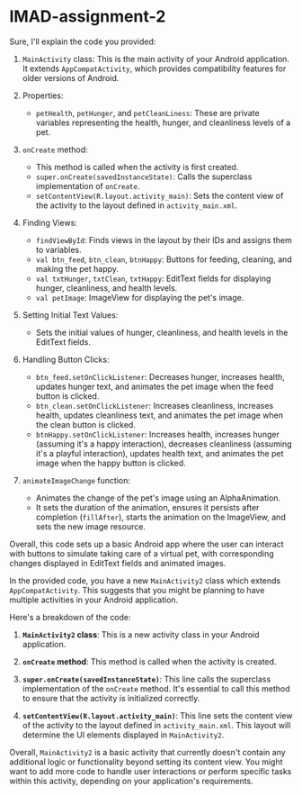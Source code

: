 # IMAD-assignment-2

Sure, I'll explain the code you provided:

1. `MainActivity` class: This is the main activity of your Android application. It extends `AppCompatActivity`, which provides compatibility features for older versions of Android.

2. Properties:
   - `petHealth`, `petHunger`, and `petCleanLiness`: These are private variables representing the health, hunger, and cleanliness levels of a pet.

3. `onCreate` method:
   - This method is called when the activity is first created. 
   - `super.onCreate(savedInstanceState)`: Calls the superclass implementation of `onCreate`.
   - `setContentView(R.layout.activity_main)`: Sets the content view of the activity to the layout defined in `activity_main.xml`.

4. Finding Views:
   - `findViewById`: Finds views in the layout by their IDs and assigns them to variables.
   - `val btn_feed`, `btn_clean`, `btnHappy`: Buttons for feeding, cleaning, and making the pet happy.
   - `val txtHunger`, `txtClean`, `txtHappy`: EditText fields for displaying hunger, cleanliness, and health levels.
   - `val petImage`: ImageView for displaying the pet's image.

5. Setting Initial Text Values:
   - Sets the initial values of hunger, cleanliness, and health levels in the EditText fields.

6. Handling Button Clicks:
   - `btn_feed.setOnClickListener`: Decreases hunger, increases health, updates hunger text, and animates the pet image when the feed button is clicked.
   - `btn_clean.setOnClickListener`: Increases cleanliness, increases health, updates cleanliness text, and animates the pet image when the clean button is clicked.
   - `btnHappy.setOnClickListener`: Increases health, increases hunger (assuming it's a happy interaction), decreases cleanliness (assuming it's a playful interaction), updates health text, and animates the pet image when the happy button is clicked.

7. `animateImageChange` function:
   - Animates the change of the pet's image using an AlphaAnimation.
   - It sets the duration of the animation, ensures it persists after completion (`fillAfter`), starts the animation on the ImageView, and sets the new image resource.

Overall, this code sets up a basic Android app where the user can interact with buttons to simulate taking care of a virtual pet, with corresponding changes displayed in EditText fields and animated images.

In the provided code, you have a new `MainActivity2` class which extends `AppCompatActivity`. This suggests that you might be planning to have multiple activities in your Android application.

Here's a breakdown of the code:

1. **`MainActivity2` class**: This is a new activity class in your Android application.

2. **`onCreate` method**: This method is called when the activity is created.

3. **`super.onCreate(savedInstanceState)`**: This line calls the superclass implementation of the `onCreate` method. It's essential to call this method to ensure that the activity is initialized correctly.

4. **`setContentView(R.layout.activity_main)`**: This line sets the content view of the activity to the layout defined in `activity_main.xml`. This layout will determine the UI elements displayed in `MainActivity2`.

Overall, `MainActivity2` is a basic activity that currently doesn't contain any additional logic or functionality beyond setting its content view. You might want to add more code to handle user interactions or perform specific tasks within this activity, depending on your application's requirements.
